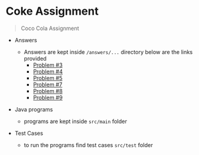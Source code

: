 # Coke Assignment

> Coco Cola Assignment

* Answers
    - Answers are kept inside `/answers/...` directory below are the links provided
      - [Problem #3](/answers/Problem_3.md)
      - [Problem #4](/answers/Problem_4.md)
      - [Problem #5](/answers/Problem_5.md)
      - [Problem #7](/answers/Problem_7.md)
      - [Problem #8](/answers/Problem_8.md)
      - [Problem #9](/answers/Problem_9.md)


* Java programs
    - programs are kept inside `src/main` folder


* Test Cases
    - to run the programs find test cases `src/test` folder


